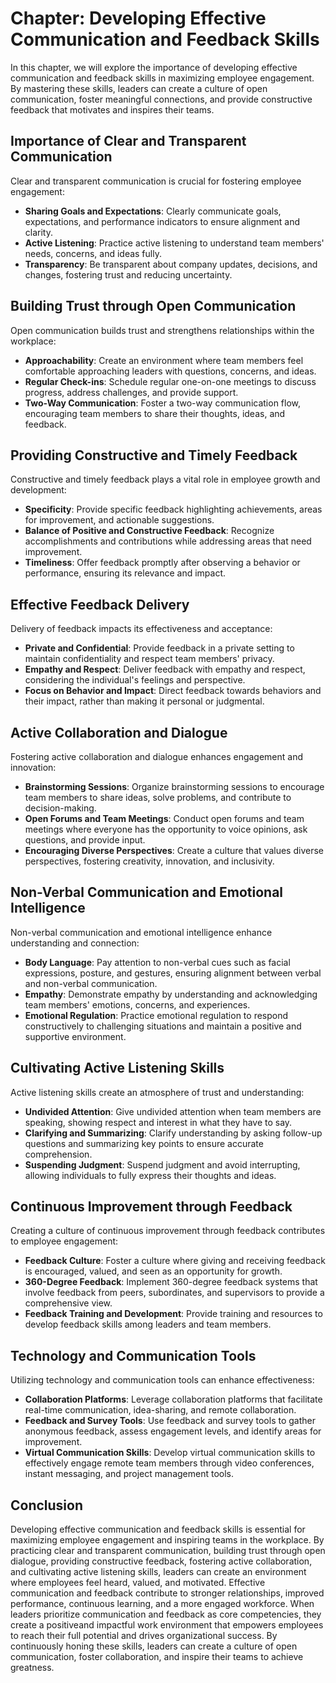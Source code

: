 Chapter: Developing Effective Communication and Feedback Skills
===============================================================

In this chapter, we will explore the importance of developing effective communication and feedback skills in maximizing employee engagement. By mastering these skills, leaders can create a culture of open communication, foster meaningful connections, and provide constructive feedback that motivates and inspires their teams.

Importance of Clear and Transparent Communication
-------------------------------------------------

Clear and transparent communication is crucial for fostering employee engagement:

* **Sharing Goals and Expectations**: Clearly communicate goals, expectations, and performance indicators to ensure alignment and clarity.
* **Active Listening**: Practice active listening to understand team members' needs, concerns, and ideas fully.
* **Transparency**: Be transparent about company updates, decisions, and changes, fostering trust and reducing uncertainty.

Building Trust through Open Communication
-----------------------------------------

Open communication builds trust and strengthens relationships within the workplace:

* **Approachability**: Create an environment where team members feel comfortable approaching leaders with questions, concerns, and ideas.
* **Regular Check-ins**: Schedule regular one-on-one meetings to discuss progress, address challenges, and provide support.
* **Two-Way Communication**: Foster a two-way communication flow, encouraging team members to share their thoughts, ideas, and feedback.

Providing Constructive and Timely Feedback
------------------------------------------

Constructive and timely feedback plays a vital role in employee growth and development:

* **Specificity**: Provide specific feedback highlighting achievements, areas for improvement, and actionable suggestions.
* **Balance of Positive and Constructive Feedback**: Recognize accomplishments and contributions while addressing areas that need improvement.
* **Timeliness**: Offer feedback promptly after observing a behavior or performance, ensuring its relevance and impact.

Effective Feedback Delivery
---------------------------

Delivery of feedback impacts its effectiveness and acceptance:

* **Private and Confidential**: Provide feedback in a private setting to maintain confidentiality and respect team members' privacy.
* **Empathy and Respect**: Deliver feedback with empathy and respect, considering the individual's feelings and perspective.
* **Focus on Behavior and Impact**: Direct feedback towards behaviors and their impact, rather than making it personal or judgmental.

Active Collaboration and Dialogue
---------------------------------

Fostering active collaboration and dialogue enhances engagement and innovation:

* **Brainstorming Sessions**: Organize brainstorming sessions to encourage team members to share ideas, solve problems, and contribute to decision-making.
* **Open Forums and Team Meetings**: Conduct open forums and team meetings where everyone has the opportunity to voice opinions, ask questions, and provide input.
* **Encouraging Diverse Perspectives**: Create a culture that values diverse perspectives, fostering creativity, innovation, and inclusivity.

Non-Verbal Communication and Emotional Intelligence
---------------------------------------------------

Non-verbal communication and emotional intelligence enhance understanding and connection:

* **Body Language**: Pay attention to non-verbal cues such as facial expressions, posture, and gestures, ensuring alignment between verbal and non-verbal communication.
* **Empathy**: Demonstrate empathy by understanding and acknowledging team members' emotions, concerns, and experiences.
* **Emotional Regulation**: Practice emotional regulation to respond constructively to challenging situations and maintain a positive and supportive environment.

Cultivating Active Listening Skills
-----------------------------------

Active listening skills create an atmosphere of trust and understanding:

* **Undivided Attention**: Give undivided attention when team members are speaking, showing respect and interest in what they have to say.
* **Clarifying and Summarizing**: Clarify understanding by asking follow-up questions and summarizing key points to ensure accurate comprehension.
* **Suspending Judgment**: Suspend judgment and avoid interrupting, allowing individuals to fully express their thoughts and ideas.

Continuous Improvement through Feedback
---------------------------------------

Creating a culture of continuous improvement through feedback contributes to employee engagement:

* **Feedback Culture**: Foster a culture where giving and receiving feedback is encouraged, valued, and seen as an opportunity for growth.
* **360-Degree Feedback**: Implement 360-degree feedback systems that involve feedback from peers, subordinates, and supervisors to provide a comprehensive view.
* **Feedback Training and Development**: Provide training and resources to develop feedback skills among leaders and team members.

Technology and Communication Tools
----------------------------------

Utilizing technology and communication tools can enhance effectiveness:

* **Collaboration Platforms**: Leverage collaboration platforms that facilitate real-time communication, idea-sharing, and remote collaboration.
* **Feedback and Survey Tools**: Use feedback and survey tools to gather anonymous feedback, assess engagement levels, and identify areas for improvement.
* **Virtual Communication Skills**: Develop virtual communication skills to effectively engage remote team members through video conferences, instant messaging, and project management tools.

Conclusion
----------

Developing effective communication and feedback skills is essential for maximizing employee engagement and inspiring teams in the workplace. By practicing clear and transparent communication, building trust through open dialogue, providing constructive feedback, fostering active collaboration, and cultivating active listening skills, leaders can create an environment where employees feel heard, valued, and motivated. Effective communication and feedback contribute to stronger relationships, improved performance, continuous learning, and a more engaged workforce. When leaders prioritize communication and feedback as core competencies, they create a positiveand impactful work environment that empowers employees to reach their full potential and drives organizational success. By continuously honing these skills, leaders can create a culture of open communication, foster collaboration, and inspire their teams to achieve greatness.
